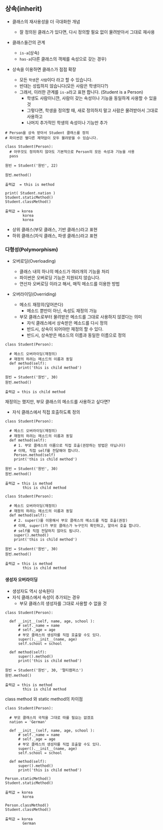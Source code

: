 ## 상속(inherit)
- 클래스의 재사용성을 더 극대화한 개념
  - 잘 정의된 클래스가 있다면, 다시 정의할 필요 없이 물려받아서 그대로 재사용

- 클래스들간의 관계
  - `is-a`(상속)
  - `has-a`(다른 클래스의 객체를 속성으로 갖는 경우)

- 상속을 이용하면 클래스가 점점 확장
  - 모든 `학생`은 `사람`이다 라고 할 수 있습니다. 
  - 반대는 성립하지 않습니다(모든 사람은 학생이다?)
  - 그래서, 이러한 관계를 `is-a`라고 표현 합니다. (Student is a Person)
    - 학생도 사람이니깐, 사람이 갖는 속성이나 기능을 동일하게 사용할 수 있을 것
    - 그렇다면, 학생을 정의할 때, 새로 정의하지 말고 사람은 물려받아서 그대로 사용하고 
    - 나머지 추가적인 학생의 속성이나 기능만 추가

```
# Person을 상속 받아서 Student 클래스를 정의
# 파이썬은 별다른 제약없이 모두 물려받을 수 있습니다. 

class Student(Person):
  # 아무것도 정의하지 않아도 기본적으로 Person의 모든 속성과 기능을 사용
  pass

원빈 = Student('원빈', 22)

원빈.method()

출력값  = this is method

print( Student.nation )
Student.staticMethod()
Student.classMethod()

출력값 = korea
        korea
        korea
```
- 상위 클래스(부모 클래스, 기반 클래스)라고 표현
- 하위 클래스(자식 클래스, 파생 클래스)라고 표현

### 다형성(Polymorphism)
- 오버로딩(Overloading)
  - 클래스 내의 하나의 메소드가 여러개의 기능을 처리
  - 파이썬은 오버로딩 기능은 지원되지 않습니다. 
  - 연산자 오버로딩 이라고 해서, 매직 메소드를 이용한 방법

- 오버라이딩(Overriding)
  - 메소드 재정의(덮어쓴다)
    - 메소드 뿐만이 아닌, 속성도 재정의 가능
  - 부모 클래스로부터 물려받은 메소드를 그대로 사용하지 않겠다는 의미 
    - 자식 클래스에서 상속받은 메소드를 다시 정의
    - 반드시, 상속이 되어야만 재정의 할 수 있다.
    - 반드시, 상속받은 메소드의 이름과 동일한 이름으로 정의
```
class Student(Person):
  
  # 메소드 오버라이딩(재정의)
  # 재정의 하려는 메소드의 이름과 동일
  def method(self):
      print('this is child method')

원빈 = Student('원빈', 30)
원빈.method()

출력값 = this is child method
```
재정의는 했지만, 부모 클래스의 메소드를 사용하고 싶다면?
- 자식 클래스에서 직접 호출하도록 정의
```
class Student(Person):
  
  # 메소드 오버라이딩(재정의)
  # 재정의 하려는 메소드의 이름과 동일
  def method(self):
    # 1. 부모 클래스의 이름으로 직접 호출(권장하는 방법은 아닙니다)
    # 이때, 직접 self를 전달해야 합니다. 
    Person.method(self)
    print('this is child method')

원빈 = Student('원빈', 30)
원빈.method()

출력값 = this is method
        this is child method

class Student(Person):
  
  # 메소드 오버라이딩(재정의)
  # 재정의 하려는 메소드의 이름과 동일
  def method(self):
    # 2. super()를 이용해서 부모 클래스의 메소드를 직접 호출(권장)
    # 이때, super()가 부모 클래스가 누구인지 확인하고, 알아서 호출 합니다. 
    # self를 직접 전달하지 않아도 됩니다. 
    super().method()
    print('this is child method')

원빈 = Student('원빈', 30)
원빈.method()

출력값 = this is method
        this is child method

```
#### 생성자 오버라이딩
- 생성자도 역시 상속된다
- 자식 클래스에서 속성이 추가되는 경우
  - 부모 클래스의 생성자를 그대로 사용할 수 없을 것

```
class Student(Person):
    
  def __init__(self, name, age, school ):
      # self._name = name
      # self._age = age
      # 부모 클래스의 생성자를 직접 호출할 수도 있다. 
      super().__init__(name, age)
      self.school = school

  def method(self):
      super().method()
      print('this is child method')

원빈 = Student('원빈', 30, '멀티캠퍼스')
원빈.method()

출력값 = this is method
        this is child method
```
class method 와 static method의 차이점

```
class Student(Person):

  # 부모 클래스의 국적을 그대로 따를 필요는 없겠죠
  nation = 'German'
    
  def __init__(self, name, age, school ):
      # self._name = name
      # self._age = age
      # 부모 클래스의 생성자를 직접 호출할 수도 있다. 
      super().__init__(name, age)
      self.school = school

  def method(self):
      super().method()
      print('this is child method')

Person.staticMethod()
Student.staticMethod()

출력값 = korea 
        korea

Person.classMethod()
Student.classMethod()

출력값 = korea
        German
```
